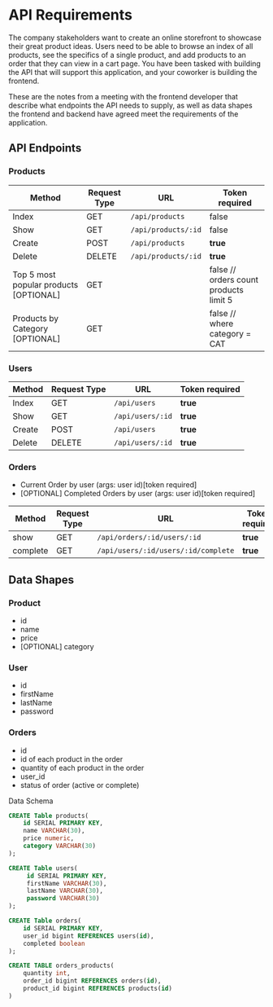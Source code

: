 # API Requirements

The company stakeholders want to create an online storefront to showcase their great product ideas. Users need to be
able to browse an index of all products, see the specifics of a single product, and add products to an order that they
can view in a cart page. You have been tasked with building the API that will support this application, and your
coworker is building the frontend.

These are the notes from a meeting with the frontend developer that describe what endpoints the API needs to supply, as
well as data shapes the frontend and backend have agreed meet the requirements of the application.

## API Endpoints

### Products

| Method | Request Type | URL | Token required |
|--------|--------------| --- | -------------- |
| Index | GET |`/api/products` | false |
| Show | GET |`/api/products/:id` | false |
| Create | POST |`/api/products` | **true** |
| Delete | DELETE | `/api/products/:id` | **true** |
| Top 5 most popular products [OPTIONAL] | GET | | false // orders count products limit 5
| Products by Category [OPTIONAL] | GET | | false // where category = CAT

### Users

| Method | Request Type | URL | Token required |
|--------|--------------| --- | -------------- |
| Index | GET |`/api/users` | **true**
| Show | GET |`/api/users/:id` | **true**
| Create | POST |`/api/users` | **true**
| Delete | DELETE | `/api/users/:id` | **true**

### Orders

- Current Order by user (args: user id)[token required]
- [OPTIONAL] Completed Orders by user (args: user id)[token required]

| Method | Request Type | URL | Token required |
|--------|--------------| --- | -------------- |
| show | GET |`/api/orders/:id/users/:id` | **true**
| complete | GET |`/api/users/:id/users/:id/complete` | **true**


## Data Shapes

### Product

- id
- name
- price
- [OPTIONAL] category

### User

- id
- firstName
- lastName
- password

### Orders

- id
- id of each product in the order
- quantity of each product in the order
- user_id
- status of order (active or complete)

Data Schema

`````sql
CREATE Table products(
    id SERIAL PRIMARY KEY, 
    name VARCHAR(30), 
    price numeric,
    category VARCHAR(30)
);

CREATE Table users(
     id SERIAL PRIMARY KEY,
     firstName VARCHAR(30),
     lastName VARCHAR(30),
     password VARCHAR(30)
);

CREATE Table orders(
    id SERIAL PRIMARY KEY,
    user_id bigint REFERENCES users(id),
    completed boolean
);

CREATE TABLE orders_products(
    quantity int,
    order_id bigint REFERENCES orders(id),
    product_id bigint REFERENCES products(id)
)
`````
